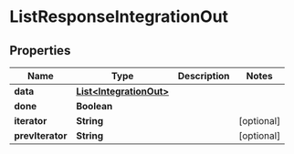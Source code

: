 

# ListResponseIntegrationOut


## Properties

Name | Type | Description | Notes
------------ | ------------- | ------------- | -------------
**data** | [**List&lt;IntegrationOut&gt;**](IntegrationOut.md) |  | 
**done** | **Boolean** |  | 
**iterator** | **String** |  |  [optional]
**prevIterator** | **String** |  |  [optional]



